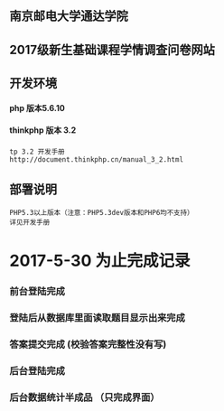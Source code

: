 ## 南京邮电大学通达学院
## 2017级新生基础课程学情调查问卷网站
## 开发环境
#### php 版本5.6.10
#### thinkphp 版本 3.2
```
tp 3.2 开发手册
http://document.thinkphp.cn/manual_3_2.html

```

## 部署说明
```
PHP5.3以上版本（注意：PHP5.3dev版本和PHP6均不支持）
详见开发手册
```

# 2017-5-30 为止完成记录
### 前台登陆完成
### 登陆后从数据库里面读取题目显示出来完成
### 答案提交完成 (校验答案完整性没有写)
### 后台登陆完成
### 后台数据统计半成品 （只完成界面）